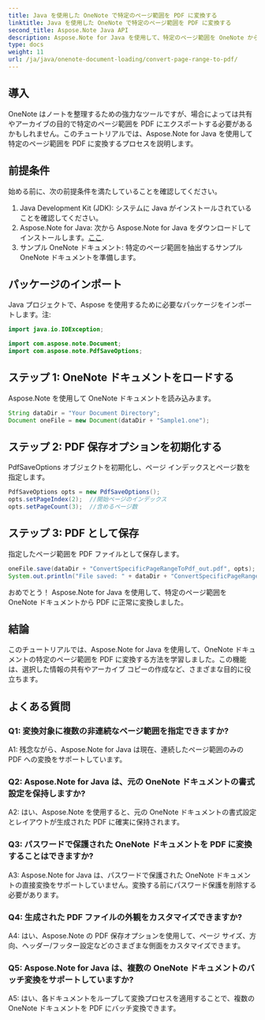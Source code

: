 ```yaml
---
title: Java を使用した OneNote で特定のページ範囲を PDF に変換する
linktitle: Java を使用した OneNote で特定のページ範囲を PDF に変換する
second_title: Aspose.Note Java API
description: Aspose.Note for Java を使用して、特定のページ範囲を OneNote から PDF にシームレスに変換する方法を学びます。書式設定とレイアウトを簡単に維持します。
type: docs
weight: 11
url: /ja/java/onenote-document-loading/convert-page-range-to-pdf/
---
```

## 導入

OneNote はノートを整理するための強力なツールですが、場合によっては共有やアーカイブの目的で特定のページ範囲を PDF にエクスポートする必要があるかもしれません。このチュートリアルでは、Aspose.Note for Java を使用して特定のページ範囲を PDF に変換するプロセスを説明します。

## 前提条件

始める前に、次の前提条件を満たしていることを確認してください。

1. Java Development Kit (JDK): システムに Java がインストールされていることを確認してください。
2.  Aspose.Note for Java: 次から Aspose.Note for Java をダウンロードしてインストールします。[ここ](https://releases.aspose.com/note/java/).
3. サンプル OneNote ドキュメント: 特定のページ範囲を抽出するサンプル OneNote ドキュメントを準備します。

## パッケージのインポート

Java プロジェクトで、Aspose を使用するために必要なパッケージをインポートします。注:

```java
import java.io.IOException;

import com.aspose.note.Document;
import com.aspose.note.PdfSaveOptions;
```

## ステップ 1: OneNote ドキュメントをロードする

Aspose.Note を使用して OneNote ドキュメントを読み込みます。

```java
String dataDir = "Your Document Directory";
Document oneFile = new Document(dataDir + "Sample1.one");
```

## ステップ 2: PDF 保存オプションを初期化する

PdfSaveOptions オブジェクトを初期化し、ページ インデックスとページ数を指定します。

```java
PdfSaveOptions opts = new PdfSaveOptions();
opts.setPageIndex(2);  //開始ページのインデックス
opts.setPageCount(3);  //含めるページ数
```

## ステップ 3: PDF として保存

指定したページ範囲を PDF ファイルとして保存します。

```java
oneFile.save(dataDir + "ConvertSpecificPageRangeToPdf_out.pdf", opts);
System.out.println("File saved: " + dataDir + "ConvertSpecificPageRangeToPdf_out.pdf");
```

おめでとう！ Aspose.Note for Java を使用して、特定のページ範囲を OneNote ドキュメントから PDF に正常に変換しました。

## 結論

このチュートリアルでは、Aspose.Note for Java を使用して、OneNote ドキュメントの特定のページ範囲を PDF に変換する方法を学習しました。この機能は、選択した情報の共有やアーカイブ コピーの作成など、さまざまな目的に役立ちます。

## よくある質問

### Q1: 変換対象に複数の非連続なページ範囲を指定できますか?

A1: 残念ながら、Aspose.Note for Java は現在、連続したページ範囲のみの PDF への変換をサポートしています。

### Q2: Aspose.Note for Java は、元の OneNote ドキュメントの書式設定を保持しますか?

A2: はい、Aspose.Note を使用すると、元の OneNote ドキュメントの書式設定とレイアウトが生成された PDF に確実に保持されます。

### Q3: パスワードで保護された OneNote ドキュメントを PDF に変換することはできますか?

A3: Aspose.Note for Java は、パスワードで保護された OneNote ドキュメントの直接変換をサポートしていません。変換する前にパスワード保護を削除する必要があります。

### Q4: 生成された PDF ファイルの外観をカスタマイズできますか?

A4: はい、Aspose.Note の PDF 保存オプションを使用して、ページ サイズ、方向、ヘッダー/フッター設定などのさまざまな側面をカスタマイズできます。

### Q5: Aspose.Note for Java は、複数の OneNote ドキュメントのバッチ変換をサポートしていますか?

A5: はい、各ドキュメントをループして変換プロセスを適用することで、複数の OneNote ドキュメントを PDF にバッチ変換できます。